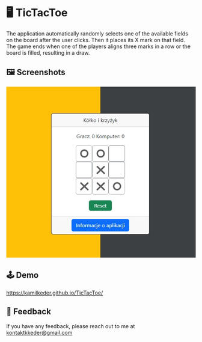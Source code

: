 # :desktop_computer: TicTacToe

The application automatically randomly selects one of the available fields on the board after the user clicks. Then it places its X mark on that field. The game ends when one of the players aligns three marks in a row or the board is filled, resulting in a draw.

## :framed_picture: Screenshots

![App Screenshot](src/screen.jpg)

## :joystick: Demo

https://kamilkeder.github.io/TicTacToe/

## :e-mail: Feedback

If you have any feedback, please reach out to me at kontaktkkeder@gmail.com
